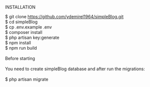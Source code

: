INSTALLATION

$ git clone https://github.com/ydemirel1964/simpleBlog.git <br>
$ cd simpleBlog        <br>
$ cp .env.example .env <br>
$ composer install <br>
$ php artisan key:generate<br>
$ npm install<br>
$ npm run build<br>
<br>
Before starting
<br><br>
You need to create simpleBlog database and after run the migrations:<br>
<br>
$ php artisan migrate

